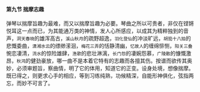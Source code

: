#### 第九节 揣摩志趣

弹琴以揣摩旨趣为最难，而又以揣摩旨趣为必要。琴曲之所以可贵者，非仅在铿锵悦耳这一点而已，为其能通万类的神情，发人心所感应，以成其为精粹独到的音声，`洞天春晓`的雄浑高古，`溪山秋月`的疏野超逸，`羽化登仙`的冲淡旷远，`胡笳十八拍`的悲慨委曲，`潇湘水云`的缥缈潆洄，`梅花三弄`的恬静清幽，`忆故人`的缠绵悱恻，`阳关三叠`惋恋凄清，`流水`的惊险雄肆，`渔歌`的悲壮淋漓，`长门怨`的凄婉怨慕，`广陵散`的慷慨激昂，`秋鸿`的健劲豪放，哪一曲不是本着它特有的志趣而各擅其伤。按谱而欲传其奥妙，必须审题旨，察曲情，明了它的体用，知道它的正变。设身处境，想像揣摩。既已得之，则更求心手的相应，等到习练纯熟，功候精深，自能形神俱化，弦指两忘，而妙不可言了。